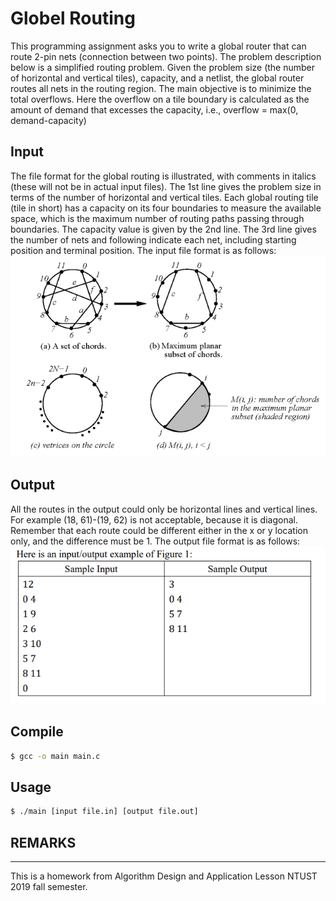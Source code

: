 # Globel Routing

This programming assignment asks you to write a global router that can route 2-pin nets (connection between two points). The problem description below is a simplified routing problem. Given the problem size (the number of horizontal and vertical tiles), capacity, and a netlist, the global router routes all nets in the routing region. The main objective is to minimize the total overflows. Here the overflow on a tile boundary is calculated as the amount of demand that excesses the capacity, i.e., overflow = max(0, demand-capacity)

## Input

The file format for the global routing is illustrated, with comments in italics (these will not be in actual input files). The 1st line gives the problem size in terms of the number of horizontal and vertical tiles. Each global routing tile (tile in short) has a capacity on its four boundaries to measure the available space, which 
is the maximum number of routing paths passing through boundaries. The capacity value is given by the 2nd line. The 3rd line gives the number of nets and following indicate each net, including starting position and terminal position. The input file format is as follows:
![alt text](https://github.com/JENNSHIUAN/Maximum-Planner-Subset/blob/main/Figure/Maximum%20planner%20subset.PNG?raw=true)

## Output

All the routes in the output could only be horizontal lines and vertical lines. For example (18, 61)-(19, 62) is not acceptable, because it is diagonal. Remember that each route could be different either in the x or y location only, and the difference must be 1. The output file format is as follows:
![alt text](https://github.com/JENNSHIUAN/Maximum-Planner-Subset/blob/main/Figure/input_output_example.PNG?raw=true)

## Compile

```bash
$ gcc -o main main.c
```

## Usage

```bash
$ ./main [input file.in] [output file.out]
```

## REMARKS
------
This is a homework from Algorithm Design and Application Lesson NTUST 2019 fall semester.
